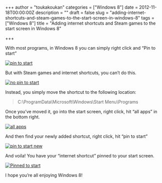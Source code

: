 +++
author = "toukakoukan"
categories = ["Windows 8"]
date = 2012-11-18T00:00:00Z
description = ""
draft = false
slug = "adding-internet-shortcuts-and-steam-games-to-the-start-screen-in-windows-8"
tags = ["Windows 8"]
title = "Adding internet shortcuts and Steam games to the start screen in Windows 8"

+++

With most programs, in Windows 8 you can simply right click and “Pin to start”

[![](/wp-content/uploads/2012/11/pin-to-start1.png "pin to start")](/wp-content/uploads/2012/11/pin-to-start1.png)

But with Steam games and internet shortcuts, you can’t do this.

[![](/wp-content/uploads/2012/11/no-pin-to-start1.png "no pin to start")](/wp-content/uploads/2012/11/no-pin-to-start1.png)

Instead, you simply move the shortcut to the following location:

> C:\ProgramData\Microsoft\Windows\Start Menu\Programs

Once you’ve moved it, go into the start screen, right click, hit “all apps” in the bottom right.

[![](/wp-content/uploads/2012/11/all-apps.png "all apps")](/wp-content/uploads/2012/11/all-apps.png)

And then find your newly added shortcut, right click, hit “pin to start”

[![](/wp-content/uploads/2012/11/pin-to-start-new.png "pin to start new")](/wp-content/uploads/2012/11/pin-to-start-new.png)

And voila! You have your “internet shortcut” pinned to your start screen.

[![](/wp-content/uploads/2012/11/pinned-to-start.png?w=1024 "Pinned to start")](/wp-content/uploads/2012/11/pinned-to-start.png)

I hope you’re all enjoying Windows 8!

